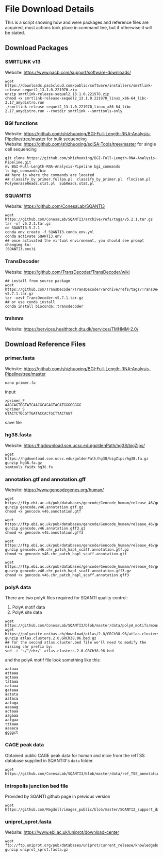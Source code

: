 # File Download Details    
This is a script showing how and were packages and reference files are acquired, most actions took place in command line, but if otherwise it will be stated. 

## Download Packages 
### SMRTLINK v13 
Website: https://www.pacb.com/support/software-downloads/   
```
wget https://downloads.pacbcloud.com/public/software/installers/smrtlink-release-sequel2_13.1.0.221970.zip
unzip smrtlink-release-sequel2_13.1.0.221970.zip
chmod +x smrtlink-release-sequel2_13.1.0.221970_linux_x86-64_libc-2.17_anydistro.run
./smrtlink-release-sequel2_13.1.0.221970_linux_x86-64_libc-2.17_anydistro.run --rootdir smrtlink --smrttools-only
```

### BGI functions
Website: https://github.com/shizhuoxing/BGI-Full-Length-RNA-Analysis-Pipeline/tree/master for bulk sequencing    
Website: https://github.com/shizhuoxing/scISA-Tools/tree/master for single cell sequencing    
```
git clone https://github.com/shizhuoxing/BGI-Full-Length-RNA-Analysis-Pipeline.git
mv BGI-Full-Length-RNA-Analysis-Pipeline bgi_commands
ls bgi_commands/bin
## here is where the commands are located
## classify_by_primer.fullpa.pl  classify_by_primer.pl  flnc2sam.pl  PolymeraseReads.stat.pl  SubReads.stat.pl
```

### SQUANTI3
Website: https://github.com/ConesaLab/SQANTI3    
```
wget https://github.com/ConesaLab/SQANTI3/archive/refs/tags/v5.2.1.tar.gz
tar -xf v5.2.1.tar.gz
cd SQANTI3-5.2.1
conda env create -f SQANTI3.conda_env.yml
conda activate SQANTI3.env
## once activated the virtual environemnt, you should see prompt changing to:
(SQANTI3.env)$
```

### TransDecoder 
Website: https://github.com/TransDecoder/TransDecoder/wiki
```
## install from source package
wget https://github.com/TransDecoder/TransDecoder/archive/refs/tags/TransDecoder-v5.7.1.tar.gz
tar -xzvf TransDecoder-v5.7.1.tar.gz
## or use conda install
conda install bioconda::transdecoder
```

### tmhmm
Website: https://services.healthtech.dtu.dk/services/TMHMM-2.0/




## Download Reference Files 
### primer.fasta
Website: https://github.com/shizhuoxing/BGI-Full-Length-RNA-Analysis-Pipeline/tree/master
```
nano primer.fa
```
input: 
```
>primer_F
AAGCAGTGGTATCAACGCAGAGTACATGGGGGGGG
>primer_S
GTACTCTGCGTTGATACCACTGCTTACTAGT
```
save file 

### hg38.fasta
Website: https://hgdownload.soe.ucsc.edu/goldenPath/hg38/bigZips/
```
wget https://hgdownload.soe.ucsc.edu/goldenPath/hg38/bigZips/hg38.fa.gz
gunzip hg38.fa.gz
samtools faidx hg38.fa
```

### annotation.gtf and annotation.gff
Website: https://www.gencodegenes.org/human/
```
wget https://ftp.ebi.ac.uk/pub/databases/gencode/Gencode_human/release_46/gencode.v46.annotation.gtf.gz
gunzip gencode.v46.annotation.gtf.gz
chmod +x gencode.v46.annotation.gtf

wget https://ftp.ebi.ac.uk/pub/databases/gencode/Gencode_human/release_46/gencode.v46.annotation.gff3.gz
gunzip gencode.v46.annotation.gff3.gz
chmod +x gencode.v46.annotation.gff3

wget https://ftp.ebi.ac.uk/pub/databases/gencode/Gencode_human/release_46/gencode.v46.chr_patch_hapl_scaff.annotation.gtf.gz
gunzip gencode.v46.chr_patch_hapl_scaff.annotation.gtf.gz
chmod +x gencode.v46.chr_patch_hapl_scaff.annotation.gtf

wget https://ftp.ebi.ac.uk/pub/databases/gencode/Gencode_human/release_46/gencode.v46.chr_patch_hapl_scaff.annotation.gff3.gz
gunzip gencode.v46.chr_patch_hapl_scaff.annotation.gff3.gz
chmod +x gencode.v46.chr_patch_hapl_scaff.annotation.gff3
```

### polyA data    
There are two polyA files required for SQANTI quality control:    
1. PolyA motif data    
2. PolyA site data
```
wget https://github.com/ConesaLab/SQANTI3/blob/master/data/polyA_motifs/mouse_and_human.polyA_motif.txt
wget https://polyasite.unibas.ch/download/atlas/2.0/GRCh38.96/atlas.clusters.2.0.GRCh38.96.bed.gz
gunzip atlas.clusters.2.0.GRCh38.96.bed.gz
## for the second atlas.cluster.bed file we'll need to modify the missing chr prefix by:
sed -i 's/^/chr/' atlas.clusters.2.0.GRCh38.96.bed
```
and the polyA motif file look something like this: 
```
aataaa
attaaa
agtaaa
tataaa
cataaa
gataaa
aatata
aataca
aataga
aaaaag
actaaa
aagaaa
aatgaa
tttaaa
aaaaca
ggggct
```

### CAGE peak data  
Obtained public CAGE peak data for human and mice from the refTSS database supplied in SQANTI3's `data` folder.     
```
wget https://github.com/ConesaLab/SQANTI3/blob/master/data/ref_TSS_annotation/human.refTSS_v3.1.hg38.bed
```

### Intropolis junction bed file     
Provided by SQANTI github page in previous version      
```
wget https://github.com/Magdoll/images_public/blob/master/SQANTI2_support_data/intropolis.v1.hg19_with_liftover_to_hg38.tsv.min_count_10.modified.gz
```

### uniprot_sprot.fasta
Website: https://www.ebi.ac.uk/uniprot/download-center
```
wget ftp://ftp.uniprot.org/pub/databases/uniprot/current_release/knowledgebase/complete/uniprot_sprot.fasta.gz
gunzip uniprot_sprot.fasta.gz
```























